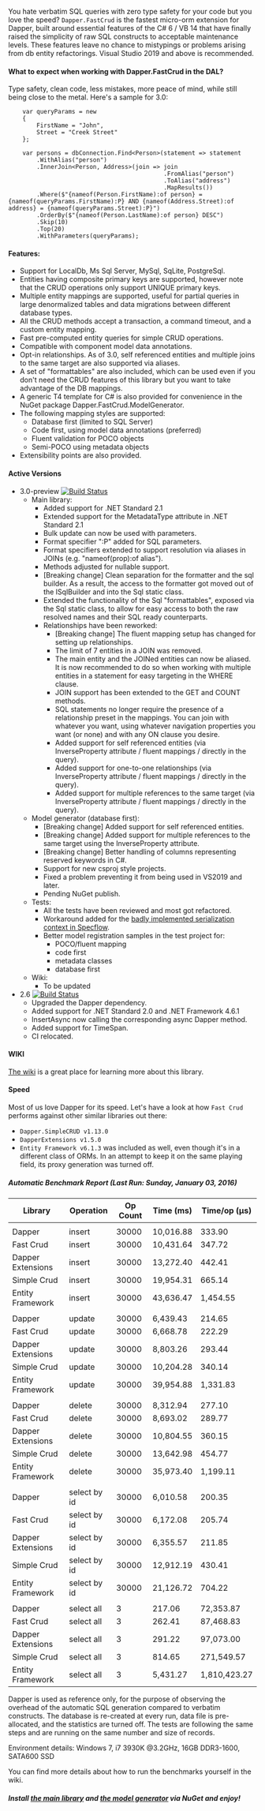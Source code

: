 You hate verbatim SQL queries with zero type safety for your code but you love the speed? ``Dapper.FastCrud`` is the fastest micro-orm extension for Dapper, built around essential features of the C# 6 / VB 14 that have finally raised the simplicity of raw SQL constructs to acceptable maintenance levels. These features leave no chance to mistypings or problems arising from db entity refactorings.
Visual Studio 2019 and above is recommended. 

#### What to expect when working with Dapper.FastCrud in the DAL? 
Type safety, clean code, less mistakes, more peace of mind, while still being close to the metal. Here's a sample for 3.0:
```
    var queryParams = new 
    {
        FirstName = "John",
        Street = "Creek Street"
    };

    var persons = dbConnection.Find<Person>(statement => statement
        .WithAlias("person")
        .InnerJoin<Person, Address>(join => join
                                            .FromAlias("person")
                                            .ToAlias("address")
                                            .MapResults())
        .Where($"{nameof(Person.FirstName):of person} = {nameof(queryParams.FirstName):P} AND {nameof(Address.Street):of address} = {nameof(queryParams.Street):P}")  
        .OrderBy($"{nameof(Person.LastName):of person} DESC")  
        .Skip(10)  
        .Top(20)  
        .WithParameters(queryParams);
```

#### Features:
- Support for LocalDb, Ms Sql Server, MySql, SqLite, PostgreSql.
- Entities having composite primary keys are supported, however note that the CRUD operations only support UNIQUE primary keys.
- Multiple entity mappings are supported, useful for partial queries in large denormalized tables and data migrations between different database types.
- All the CRUD methods accept a transaction, a command timeout, and a custom entity mapping.
- Fast pre-computed entity queries for simple CRUD operations.
- Compatible with component model data annotations.
- Opt-in relationships. As of 3.0, self referenced entities and multiple joins to the same target are also supported via aliases.
- A set of "formattables" are also included, which can be used even if you don't need the CRUD features of this library but you want to take advantage of the DB mappings.
- A generic T4 template for C# is also provided for convenience in the NuGet package Dapper.FastCrud.ModelGenerator.
- The following mapping styles are supported:
  - Database first (limited to SQL Server)
  - Code first, using model data annotations (preferred)
  - Fluent validation for POCO objects
  - Semi-POCO using metadata objects
- Extensibility points are also provided.

#### Active Versions
- 3.0-preview [![Build Status](https://moonstorm.visualstudio.com/Dapper.FastCrud/_apis/build/status/Master%20Branch%20Build%20Pipeline?branchName=master)](https://moonstorm.visualstudio.com/Dapper.FastCrud/_build/latest?definitionId=8&branchName=master)
  - Main library:  
    - Added support for .NET Standard 2.1
    - Extended support for the MetadataType attribute in .NET Standard 2.1
    - Bulk update can now be used with parameters.
    - Format specifier ":P" added for SQL parameters.
    - Format specifiers extended to support resolution via aliases in JOINs (e.g. "nameof(prop):of alias").
    - Methods adjusted for nullable support.
    - [Breaking change] Clean separation for the formatter and the sql builder. As a result, the access to the formatter got moved out of the ISqlBuilder and into the Sql static class.
    - Extended the functionality of the Sql "formattables", exposed via the Sql static class, to allow for easy access to both the raw resolved names and their SQL ready counterparts.
    - Relationships have been reworked:
      - [Breaking change] The fluent mapping setup has changed for setting up relationships.
      - The limit of 7 entities in a JOIN was removed.
      - The main entity and the JOINed entities can now be aliased. It is now recommended to do so when working with multiple entities in a statement for easy targeting in the WHERE clause.
      - JOIN support has been extended to the GET and COUNT methods.
      - SQL statements no longer require the presence of a relationship preset in the mappings. You can join with whatever you want, using whatever navigation properties you want (or none) and with any ON clause you desire.
      - Added support for self referenced entities (via InverseProperty attribute / fluent mappings / directly in the query).
      - Added support for one-to-one relationships (via InverseProperty attribute / fluent mappings / directly in the query).
      - Added support for multiple references to the same target (via InverseProperty attribute / fluent mappings / directly in the query).
  - Model generator (database first):
    - [Breaking change] Added support for self referenced entities.
    - [Breaking change] Added support for multiple references to the same target using the InverseProperty attribute.
    - [Breaking change] Better handling of columns representing reserved keywords in C#.
    - Support for new csproj style projects.
    - Fixed a problem preventing it from being used in VS2019 and later.
    - Pending NuGet publish.
  - Tests:
    - All the tests have been reviewed and most got refactored.
    - Workaround added for the [badly implemented serialization context in Specflow](https://github.com/SpecFlowOSS/SpecFlow/issues/1534).
    - Better model registration samples in the test project for:
      - POCO/fluent mapping
      - code first
      - metadata classes
      - database first
  - Wiki:
    - To be updated
- 2.6 [![Build Status](https://moonstorm.visualstudio.com/Dapper.FastCrud/_apis/build/status/Release%20Branch%20Build%20Pipeline?branchName=release)](https://moonstorm.visualstudio.com/Dapper.FastCrud/_build/latest?definitionId=10&branchName=release)
  - Upgraded the Dapper dependency.
  - Added support for .NET Standard 2.0 and .NET Framework 4.6.1
  - InsertAsync now calling the corresponding async Dapper method.
  - Added support for TimeSpan.
  - CI relocated.



#### WIKI
[The wiki](https://github.com/MoonStorm/Dapper.FastCRUD/wiki) is a great place for learning more about this library.


#### Speed
Most of us love Dapper for its speed. 
Let's have a look at how ``Fast Crud`` performs against other similar libraries out there:  

- ``Dapper.SimpleCRUD v1.13.0``
- ``DapperExtensions v1.5.0 ``
- ``Entity Framework v6.1.3`` was included as well, even though it's in a different class of ORMs.
In an attempt to keep it on the same playing field, its proxy generation was turned off.

##### Automatic Benchmark Report (Last Run: Sunday, January 03, 2016)

|  Library   |  Operation | Op Count |Time (ms) | Time/op (μs) |
|------------|------------|----------|----------|--------------|
||||||
| Dapper | insert | 30000 | 10,016.88 | 333.90 |
| Fast Crud | insert | 30000 | 10,431.64 | 347.72 |
| Dapper Extensions | insert | 30000 | 13,272.40 | 442.41 |
| Simple Crud | insert | 30000 | 19,954.31 | 665.14 |
| Entity Framework | insert | 30000 | 43,636.47 | 1,454.55 |
||||||
| Dapper | update | 30000 | 6,439.43 | 214.65 |
| Fast Crud | update | 30000 | 6,668.78 | 222.29 |
| Dapper Extensions | update | 30000 | 8,803.26 | 293.44 |
| Simple Crud | update | 30000 | 10,204.28 | 340.14 |
| Entity Framework | update | 30000 | 39,954.88 | 1,331.83 |
||||||
| Dapper | delete | 30000 | 8,312.94 | 277.10 |
| Fast Crud | delete | 30000 | 8,693.02 | 289.77 |
| Dapper Extensions | delete | 30000 | 10,804.55 | 360.15 |
| Simple Crud | delete | 30000 | 13,642.98 | 454.77 |
| Entity Framework | delete | 30000 | 35,973.40 | 1,199.11 |
||||||
| Dapper | select by id | 30000 | 6,010.58 | 200.35 |
| Fast Crud | select by id | 30000 | 6,172.08 | 205.74 |
| Dapper Extensions | select by id | 30000 | 6,355.57 | 211.85 |
| Simple Crud | select by id | 30000 | 12,912.19 | 430.41 |
| Entity Framework | select by id | 30000 | 21,126.72 | 704.22 |
||||||
| Dapper | select all | 3 | 217.06 | 72,353.87 |
| Fast Crud | select all | 3 | 262.41 | 87,468.83 |
| Dapper Extensions | select all | 3 | 291.22 | 97,073.00 |
| Simple Crud | select all | 3 | 814.65 | 271,549.57 |
| Entity Framework | select all | 3 | 5,431.27 | 1,810,423.27 |

Dapper is used as reference only, for the purpose of observing the overhead of the automatic SQL generation compared to verbatim  constructs. The database is re-created at every run, data file is pre-allocated, and the statistics are turned off.
The tests are following the same steps and are running on the same number and size of records.

Environment details: Windows 7, i7 3930K @3.2GHz, 16GB DDR3-1600, SATA600 SSD  

You can find more details about how to run the benchmarks yourself in the wiki.

##### Install [the main library](https://www.nuget.org/packages/Dapper.FastCrud/) and [the model generator](https://www.nuget.org/packages/Dapper.FastCrud.ModelGenerator/) via NuGet and enjoy!

